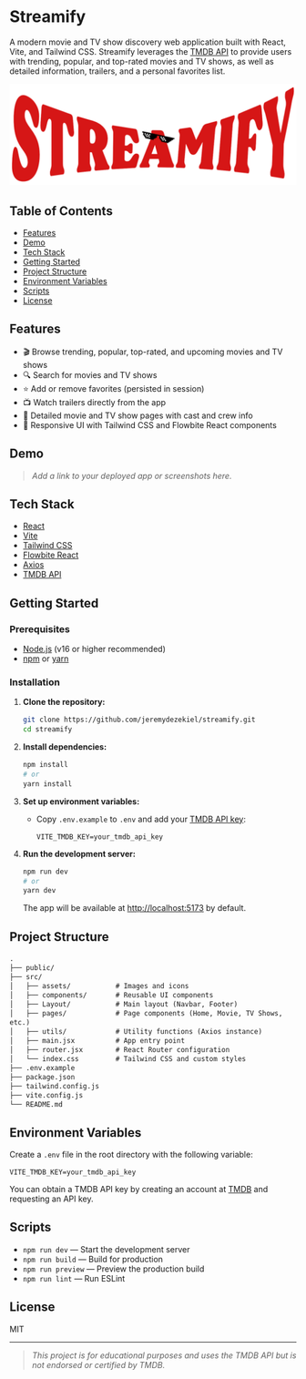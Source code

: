 # Streamify

A modern movie and TV show discovery web application built with React, Vite, and Tailwind CSS. Streamify leverages the [TMDB API](https://www.themoviedb.org/documentation/api) to provide users with trending, popular, and top-rated movies and TV shows, as well as detailed information, trailers, and a personal favorites list.

![Streamify Screenshot](src/assets/Streamifiy.png)

## Table of Contents

- [Features](#features)
- [Demo](#demo)
- [Tech Stack](#tech-stack)
- [Getting Started](#getting-started)
- [Project Structure](#project-structure)
- [Environment Variables](#environment-variables)
- [Scripts](#scripts)
- [License](#license)

## Features

- 🎬 Browse trending, popular, top-rated, and upcoming movies and TV shows
- 🔍 Search for movies and TV shows
- ⭐ Add or remove favorites (persisted in session)
- 📺 Watch trailers directly from the app
- 📄 Detailed movie and TV show pages with cast and crew info
- 🎨 Responsive UI with Tailwind CSS and Flowbite React components

## Demo

> _Add a link to your deployed app or screenshots here._

## Tech Stack

- [React](https://react.dev/)
- [Vite](https://vitejs.dev/)
- [Tailwind CSS](https://tailwindcss.com/)
- [Flowbite React](https://flowbite-react.com/)
- [Axios](https://axios-http.com/)
- [TMDB API](https://www.themoviedb.org/documentation/api)

## Getting Started

### Prerequisites

- [Node.js](https://nodejs.org/) (v16 or higher recommended)
- [npm](https://www.npmjs.com/) or [yarn](https://yarnpkg.com/)

### Installation

1. **Clone the repository:**

   ```sh
   git clone https://github.com/jeremydezekiel/streamify.git
   cd streamify
   ```

2. **Install dependencies:**

   ```sh
   npm install
   # or
   yarn install
   ```

3. **Set up environment variables:**

   - Copy `.env.example` to `.env` and add your [TMDB API key](https://www.themoviedb.org/settings/api):

     ```
     VITE_TMDB_KEY=your_tmdb_api_key
     ```

4. **Run the development server:**

   ```sh
   npm run dev
   # or
   yarn dev
   ```

   The app will be available at [http://localhost:5173](http://localhost:5173) by default.

## Project Structure

```
.
├── public/
├── src/
│   ├── assets/           # Images and icons
│   ├── components/       # Reusable UI components
│   ├── Layout/           # Main layout (Navbar, Footer)
│   ├── pages/            # Page components (Home, Movie, TV Shows, etc.)
│   ├── utils/            # Utility functions (Axios instance)
│   ├── main.jsx          # App entry point
│   ├── router.jsx        # React Router configuration
│   └── index.css         # Tailwind CSS and custom styles
├── .env.example
├── package.json
├── tailwind.config.js
├── vite.config.js
└── README.md
```

## Environment Variables

Create a `.env` file in the root directory with the following variable:

```
VITE_TMDB_KEY=your_tmdb_api_key
```

You can obtain a TMDB API key by creating an account at [TMDB](https://www.themoviedb.org/) and requesting an API key.

## Scripts

- `npm run dev` — Start the development server
- `npm run build` — Build for production
- `npm run preview` — Preview the production build
- `npm run lint` — Run ESLint

## License

MIT

---

> _This project is for educational purposes and uses the TMDB API but is not endorsed or certified by TMDB._
